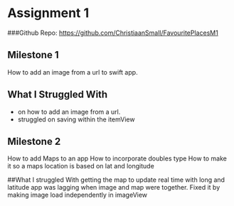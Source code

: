 #  Assignment 1

###Github Repo:
https://github.com/ChristiaanSmall/FavouritePlacesM1

## Milestone 1
How to add an image from a url to swift app.

## What I Struggled With
- on how to add an image from a url.
- struggled on saving within the itemView

## Milestone 2
How to add Maps to an app
How to incorporate doubles type
How to make it so a maps location is based on lat and longitude

##What I struggled With
getting the map to update real time with long and latitude
app was lagging when image and map were together. Fixed it by making image load independently in imageView

